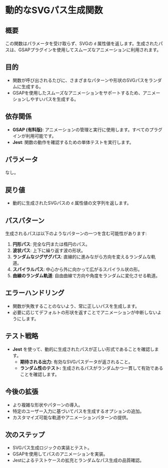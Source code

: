 # 動的なSVGパス生成関数

## 概要
この関数はパラメータを受け取らず、SVGの `d` 属性値を返します。生成されたパスは、GSAPプラグインを使用してスムーズなアニメーションに利用されます。

## 目的
- 関数が呼び出されるたびに、さまざまなパターンや形状のSVGパスをランダムに生成する。
- GSAPを使用したスムーズなアニメーションをサポートするため、アニメーションしやすいパスを生成する。

## 依存関係
- **GSAP (有料版)**: アニメーションの管理と実行に使用します。すべてのプラグインが利用可能です。
- **Jest**: 関数の動作を確認するための単体テストを実行します。

## パラメータ
なし。

## 戻り値
- 動的に生成されたSVGパスの `d` 属性値の文字列を返します。

## パスパターン
生成されるパスは以下のようなパターンの一つを含む可能性があります:
1. **円形パス**: 完全な円または楕円のパス。
2. **波状パス**: 上下に繰り返す波の形状。
3. **ランダムなジグザグパス**: 直線的に進みながら方向を変えるランダムな軌道。
4. **スパイラルパス**: 中心から外に向かって広がるスパイラル状の形。
5. **曲線のランダム軌道**: 自由曲線で方向や角度をランダムに変化させる軌道。

## エラーハンドリング
- 関数が失敗することのないよう、常に正しいパスを生成します。
- 必要に応じてデフォルトの形状を返すことでアニメーションが中断しないようにします。

## テスト戦略
- **Jest** を使って、動的に生成されたパスが正しい形式であることを確認します。
  - **期待される出力:** 有効なSVGパスデータが返されること。
  - **ランダム性のテスト:** 生成されるパスがランダムかつ一貫して有効であることを確認します。

## 今後の拡張
- より複雑な形状やパターンの導入。
- 特定のユーザー入力に基づいてパスを生成するオプションの追加。
- カスタマイズ可能な軌道やアニメーションパターンの提供。

## 次のステップ
- SVGパス生成ロジックの実装とテスト。
- GSAPを使用してパスのアニメーションを実装。
- Jestによるテストケースの拡充とランダムなパス生成の品質確認。